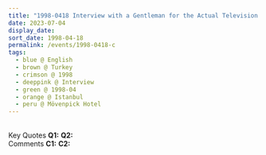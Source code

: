 ```yaml
---
title: "1998-0418 Interview with a Gentleman for the Actual Television (ATV), Living Room, Suite, Mövenpick Hotel, Balmumcu, Barbaros Blv. No:165, 34349 Beşiktaş, Istanbul, Turkey"
date: 2023-07-04
display_date: 
sort_date: 1998-04-18
permalink: /events/1998-0418-c
tags:
  - blue @ English
  - brown @ Turkey
  - crimson @ 1998
  - deeppink @ Interview
  - green @ 1998-04
  - orange @ Istanbul
  - peru @ Mövenpick Hotel
---
```


<br>

<wave-list>
  <list-title color="DarkSeaGreen" width="55">Key Quotes</list-title>
  <list-item color="BlanchedAlmond" width="280"><b>Q1:</b> <i></i></list-item>
  <list-item color="Lavender" width="280"><b>Q2:</b> <i></i></list-item>
</wave-list>

<br>

<wave-list>
  <list-title color="DarkSeaGreen" width="55">Comments</list-title>
  <list-item color="BlanchedAlmond" width="280"><b>C1:</b> <i></i></list-item>
  <list-item color="Lavender" width="280"><b>C2:</b> <i></i></list-item>
</wave-list>